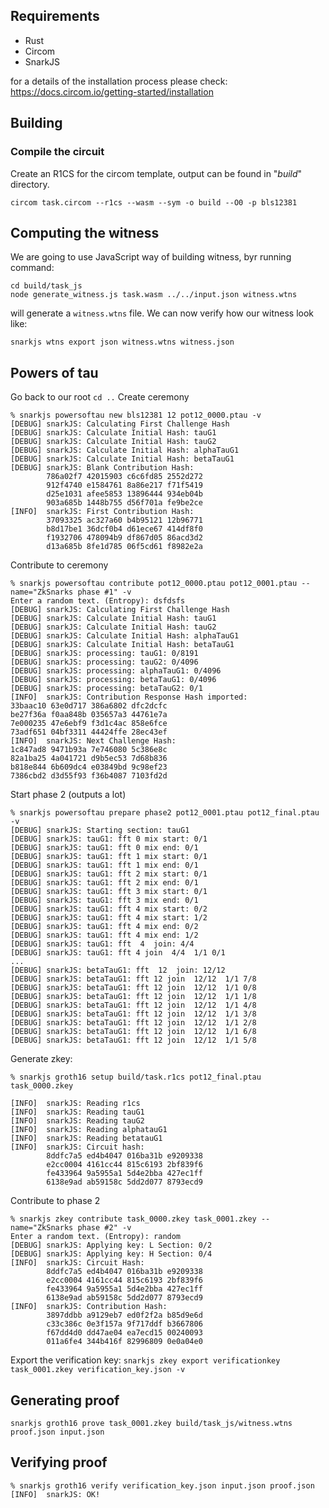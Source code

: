 ## Requirements
* Rust
* Circom
* SnarkJS

for a details of the installation process please check: https://docs.circom.io/getting-started/installation

## Building

### Compile the circuit
Create an R1CS for the circom template, output can be found in "*build*" directory.
```
circom task.circom --r1cs --wasm --sym -o build --O0 -p bls12381
```

## Computing the witness
We are going to use JavaScript way of building witness, byr running command:
```
cd build/task_js
node generate_witness.js task.wasm ../../input.json witness.wtns
```
will generate a `witness.wtns` file. We can now verify how our witness look like:

```
snarkjs wtns export json witness.wtns witness.json
```

## Powers of tau
Go back to our root
`cd ..`
Create ceremony
```
% snarkjs powersoftau new bls12381 12 pot12_0000.ptau -v
[DEBUG] snarkJS: Calculating First Challenge Hash
[DEBUG] snarkJS: Calculate Initial Hash: tauG1
[DEBUG] snarkJS: Calculate Initial Hash: tauG2
[DEBUG] snarkJS: Calculate Initial Hash: alphaTauG1
[DEBUG] snarkJS: Calculate Initial Hash: betaTauG1
[DEBUG] snarkJS: Blank Contribution Hash:
		786a02f7 42015903 c6c6fd85 2552d272
		912f4740 e1584761 8a86e217 f71f5419
		d25e1031 afee5853 13896444 934eb04b
		903a685b 1448b755 d56f701a fe9be2ce
[INFO]  snarkJS: First Contribution Hash:
		37093325 ac327a60 b4b95121 12b96771
		b8d17be1 36dcf0b4 d61ece67 414df8f0
		f1932706 478094b9 df867d05 86acd3d2
		d13a685b 8fe1d785 06f5cd61 f8982e2a
```
Contribute to ceremony
```
% snarkjs powersoftau contribute pot12_0000.ptau pot12_0001.ptau --name="ZkSnarks phase #1" -v
Enter a random text. (Entropy): dsfdsfs
[DEBUG] snarkJS: Calculating First Challenge Hash
[DEBUG] snarkJS: Calculate Initial Hash: tauG1
[DEBUG] snarkJS: Calculate Initial Hash: tauG2
[DEBUG] snarkJS: Calculate Initial Hash: alphaTauG1
[DEBUG] snarkJS: Calculate Initial Hash: betaTauG1
[DEBUG] snarkJS: processing: tauG1: 0/8191
[DEBUG] snarkJS: processing: tauG2: 0/4096
[DEBUG] snarkJS: processing: alphaTauG1: 0/4096
[DEBUG] snarkJS: processing: betaTauG1: 0/4096
[DEBUG] snarkJS: processing: betaTauG2: 0/1
[INFO]  snarkJS: Contribution Response Hash imported:
33baac10 63e0d717 386a6802 dfc2dcfc
be27f36a f0aa848b 035657a3 44761e7a
7e000235 47e6ebf9 f3d1c4ac 858e6fce
73adf651 04bf3311 44424ffe 28ec43ef
[INFO]  snarkJS: Next Challenge Hash:
1c847ad8 9471b93a 7e746080 5c386e8c
82a1ba25 4a041721 d9b5ec53 7d68b836
b818e844 6b609dc4 e03849bd 9c98ef23
7386cbd2 d3d55f93 f36b4087 7103fd2d
```


Start phase 2 (outputs a lot)
```
% snarkjs powersoftau prepare phase2 pot12_0001.ptau pot12_final.ptau -v
[DEBUG] snarkJS: Starting section: tauG1
[DEBUG] snarkJS: tauG1: fft 0 mix start: 0/1
[DEBUG] snarkJS: tauG1: fft 0 mix end: 0/1
[DEBUG] snarkJS: tauG1: fft 1 mix start: 0/1
[DEBUG] snarkJS: tauG1: fft 1 mix end: 0/1
[DEBUG] snarkJS: tauG1: fft 2 mix start: 0/1
[DEBUG] snarkJS: tauG1: fft 2 mix end: 0/1
[DEBUG] snarkJS: tauG1: fft 3 mix start: 0/1
[DEBUG] snarkJS: tauG1: fft 3 mix end: 0/1
[DEBUG] snarkJS: tauG1: fft 4 mix start: 0/2
[DEBUG] snarkJS: tauG1: fft 4 mix start: 1/2
[DEBUG] snarkJS: tauG1: fft 4 mix end: 0/2
[DEBUG] snarkJS: tauG1: fft 4 mix end: 1/2
[DEBUG] snarkJS: tauG1: fft  4  join: 4/4
[DEBUG] snarkJS: tauG1: fft 4 join  4/4  1/1 0/1
...
[DEBUG] snarkJS: betaTauG1: fft  12  join: 12/12
[DEBUG] snarkJS: betaTauG1: fft 12 join  12/12  1/1 7/8
[DEBUG] snarkJS: betaTauG1: fft 12 join  12/12  1/1 0/8
[DEBUG] snarkJS: betaTauG1: fft 12 join  12/12  1/1 1/8
[DEBUG] snarkJS: betaTauG1: fft 12 join  12/12  1/1 4/8
[DEBUG] snarkJS: betaTauG1: fft 12 join  12/12  1/1 3/8
[DEBUG] snarkJS: betaTauG1: fft 12 join  12/12  1/1 2/8
[DEBUG] snarkJS: betaTauG1: fft 12 join  12/12  1/1 6/8
[DEBUG] snarkJS: betaTauG1: fft 12 join  12/12  1/1 5/8
```

Generate zkey:
```
% snarkjs groth16 setup build/task.r1cs pot12_final.ptau task_0000.zkey

[INFO]  snarkJS: Reading r1cs
[INFO]  snarkJS: Reading tauG1
[INFO]  snarkJS: Reading tauG2
[INFO]  snarkJS: Reading alphatauG1
[INFO]  snarkJS: Reading betatauG1
[INFO]  snarkJS: Circuit hash:
		8ddfc7a5 ed4b4047 016ba31b e9209338
		e2cc0004 4161cc44 815c6193 2bf839f6
		fe433964 9a5955a1 5d4e2bba 427ec1ff
		6138e9ad ab59158c 5dd2d077 8793ecd9
```

Contribute to phase 2
```
% snarkjs zkey contribute task_0000.zkey task_0001.zkey --name="ZkSnarks phase #2" -v
Enter a random text. (Entropy): random
[DEBUG] snarkJS: Applying key: L Section: 0/2
[DEBUG] snarkJS: Applying key: H Section: 0/4
[INFO]  snarkJS: Circuit Hash:
		8ddfc7a5 ed4b4047 016ba31b e9209338
		e2cc0004 4161cc44 815c6193 2bf839f6
		fe433964 9a5955a1 5d4e2bba 427ec1ff
		6138e9ad ab59158c 5dd2d077 8793ecd9
[INFO]  snarkJS: Contribution Hash:
		3897ddbb a9129eb7 ed0f2f2a b85d9e6d
		c33c386c 0e3f157a 9f717ddf b3667806
		f67dd4d0 dd47ae04 ea7ecd15 00240093
		011a6fe4 344b416f 82996809 0e0a04e0
```

Export the verification key:
`snarkjs zkey export verificationkey task_0001.zkey verification_key.json -v`


## Generating proof
`snarkjs groth16 prove task_0001.zkey build/task_js/witness.wtns proof.json input.json`

## Verifying proof
```
% snarkjs groth16 verify verification_key.json input.json proof.json
[INFO]  snarkJS: OK!
```
